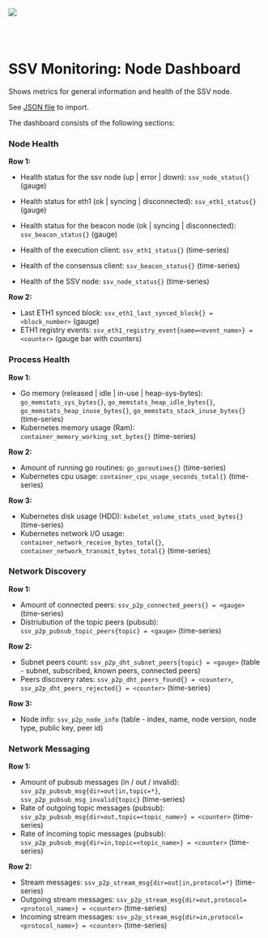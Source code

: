 [<img src="../docs/resources/bloxstaking_header_image.png" >](https://www.bloxstaking.com/)

<br>
<br>


# SSV Monitoring: Node Dashboard

Shows metrics for general information and health of the SSV node.

See [JSON file](./grafana/dashboard_ssv_node.json) to import.

The dashboard consists of the following sections:

### Node Health

**Row 1:**
* Health status for the ssv node (up | error | down): `ssv_node_status{}` (gauge)
* Health status for eth1 (ok | syncing | disconnected): `ssv_eth1_status{}` (gauge)
* Health status for the beacon node (ok | syncing | disconnected): `ssv_beacon_status{}` (gauge)


* Health of the execution client: `ssv_eth1_status{}` (time-series)
* Health of the consensus client: `ssv_beacon_status{}` (time-series)
* Health of the SSV node: `ssv_node_status{}` (time-series)

**Row 2:**
* Last ETH1 synced block: `ssv_eth1_last_synced_block{} = <block_number>` (gauge)
* ETH1 registry events: `ssv_eth1_registry_event{name=<event_name>} = <counter>` (gauge bar with counters)

### Process Health

**Row 1:**
* Go memory (released | idle | in-use | heap-sys-bytes): `go_memstats_sys_bytes{}`, `go_memstats_heap_idle_bytes{}`, `go_memstats_heap_inuse_bytes{}`, `go_memstats_stack_inuse_bytes{}` (time-series)
* Kubernetes memory usage (Ram): `container_memory_working_set_bytes{}` (time-series)

**Row 2:**
* Amount of running go routines: `go_goroutines{}` (time-series)
* Kubernetes cpu usage: `container_cpu_usage_seconds_total{}` (time-series)

**Row 3:**
* Kubernetes disk usage (HDD): `kubelet_volume_stats_used_bytes{}` (time-series)
* Kubernetes network I/O usage: `container_network_receive_bytes_total{}`, `container_network_transmit_bytes_total{}` (time-series)

### Network Discovery

**Row 1:**
* Amount of connected peers: `ssv_p2p_connected_peers{} = <gauge>` (time-series)
* Distriubution of the topic peers (pubsub): `ssv_p2p_pubsub_topic_peers{topic} = <gauge>` (time-series)

**Row 2:**
* Subnet peers count: `ssv_p2p_dht_subnet_peers{topic} = <gauge>` (table - subnet, subscribed, known peers, connected peers)
* Peers discovery rates: `ssv_p2p_dht_peers_found{} = <counter>`, `ssv_p2p_dht_peers_rejected{} = <counter>` (time-series)

**Row 3:**
* Node info: `ssv_p2p_node_info` (table - index, name, node version, node type, public key, peer id)

### Network Messaging

**Row 1:**
* Amount of pubsub messages (in / out / invalid): `ssv_p2p_pubsub_msg{dir=out|in,topic=*}`, `ssv_p2p_pubsub_msg_invalid{topic}` (time-series)
* Rate of outgoing topic messages (pubsub): `ssv_p2p_pubsub_msg{dir=out,topic=<topic_name>} = <counter>` (time-series)
* Rate of incoming topic messages (pubsub): `ssv_p2p_pubsub_msg{dir=in,topic=<topic_name>} = <counter>` (time-series)

**Row 2:**
* Stream messages: `ssv_p2p_stream_msg{dir=out|in,protocol=*}` (time-series)
* Outgoing stream messages: `ssv_p2p_stream_msg{dir=out,protocol=<protocol_name>} = <counter>` (time-series)
* Incoming stream messages: `ssv_p2p_stream_msg{dir=in,protocol=<protocol_name>} = <counter>` (time-series)
